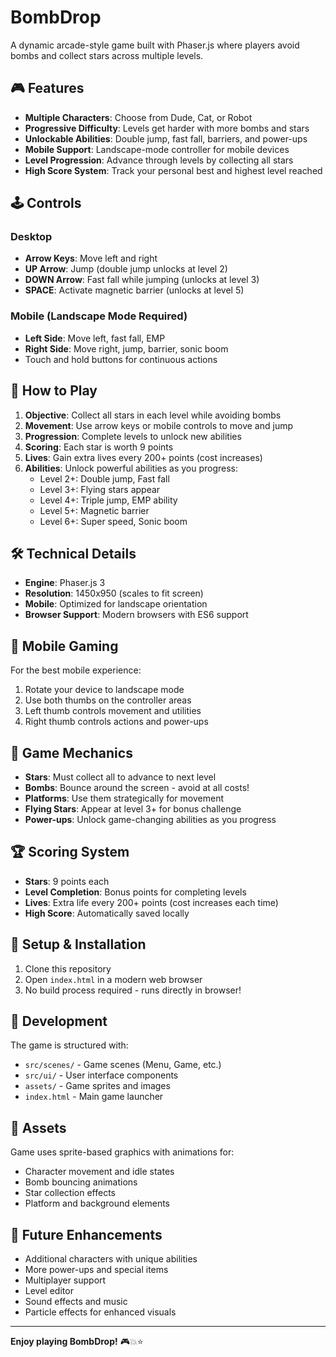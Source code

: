 # BombDrop

A dynamic arcade-style game built with Phaser.js where players avoid bombs and collect stars across multiple levels.

## 🎮 Features

- **Multiple Characters**: Choose from Dude, Cat, or Robot
- **Progressive Difficulty**: Levels get harder with more bombs and stars
- **Unlockable Abilities**: Double jump, fast fall, barriers, and power-ups
- **Mobile Support**: Landscape-mode controller for mobile devices
- **Level Progression**: Advance through levels by collecting all stars
- **High Score System**: Track your personal best and highest level reached

## 🕹️ Controls

### Desktop
- **Arrow Keys**: Move left and right
- **UP Arrow**: Jump (double jump unlocks at level 2)
- **DOWN Arrow**: Fast fall while jumping (unlocks at level 3)
- **SPACE**: Activate magnetic barrier (unlocks at level 5)

### Mobile (Landscape Mode Required)
- **Left Side**: Move left, fast fall, EMP
- **Right Side**: Move right, jump, barrier, sonic boom
- Touch and hold buttons for continuous actions

## 🚀 How to Play

1. **Objective**: Collect all stars in each level while avoiding bombs
2. **Movement**: Use arrow keys or mobile controls to move and jump
3. **Progression**: Complete levels to unlock new abilities
4. **Scoring**: Each star is worth 9 points
5. **Lives**: Gain extra lives every 200+ points (cost increases)
6. **Abilities**: Unlock powerful abilities as you progress:
   - Level 2+: Double jump, Fast fall
   - Level 3+: Flying stars appear
   - Level 4+: Triple jump, EMP ability
   - Level 5+: Magnetic barrier
   - Level 6+: Super speed, Sonic boom

## 🛠️ Technical Details

- **Engine**: Phaser.js 3
- **Resolution**: 1450x950 (scales to fit screen)
- **Mobile**: Optimized for landscape orientation
- **Browser Support**: Modern browsers with ES6 support

## 📱 Mobile Gaming

For the best mobile experience:
1. Rotate your device to landscape mode
2. Use both thumbs on the controller areas
3. Left thumb controls movement and utilities
4. Right thumb controls actions and power-ups

## 🎯 Game Mechanics

- **Stars**: Must collect all to advance to next level
- **Bombs**: Bounce around the screen - avoid at all costs!
- **Platforms**: Use them strategically for movement
- **Flying Stars**: Appear at level 3+ for bonus challenge
- **Power-ups**: Unlock game-changing abilities as you progress

## 🏆 Scoring System

- **Stars**: 9 points each
- **Level Completion**: Bonus points for completing levels
- **Lives**: Extra life every 200+ points (cost increases each time)
- **High Score**: Automatically saved locally

## 🔧 Setup & Installation

1. Clone this repository
2. Open `index.html` in a modern web browser
3. No build process required - runs directly in browser!

## 📝 Development

The game is structured with:
- `src/scenes/` - Game scenes (Menu, Game, etc.)
- `src/ui/` - User interface components
- `assets/` - Game sprites and images
- `index.html` - Main game launcher

## 🎨 Assets

Game uses sprite-based graphics with animations for:
- Character movement and idle states
- Bomb bouncing animations
- Star collection effects
- Platform and background elements

## 🌟 Future Enhancements

- Additional characters with unique abilities
- More power-ups and special items
- Multiplayer support
- Level editor
- Sound effects and music
- Particle effects for enhanced visuals

---

**Enjoy playing BombDrop!** 🎮💥⭐
